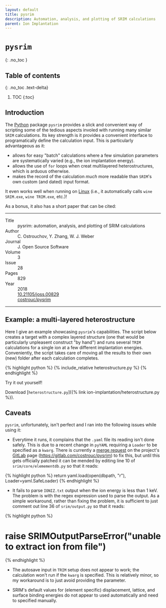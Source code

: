 ```yaml
---
layout: default
title: pysrim
description: Automation, analysis, and plotting of SRIM calculations
parent: Ion Implantation
---
```


# `pysrim`
{: .no_toc }

## Table of contents
{: .no_toc .text-delta}

1. TOC
{:toc}

## Introduction

The [Python] package `pysrim` provides a slick and convenient way of scripting
some of the tedious aspects involed with running many similar `SRIM`
calculations. Its key strength is it provides a convenient interface to 
programatically define the calculation input. This is particularly
advantageous as it:

- allows for easy "batch" calculations where a few simulation parameters are
  systematically varied (e.g., the ion implantation energy).
- allows the use of `for` loops when creat multilayered heterostructures, which
  is arduous otherwise.
- makes the record of the calculation <i>much</i> more readable than `SRIM`'s
  own custom (and dated) input format.

It even works well when running on [Linux]
(i.e., it automatically calls `wine SRIM.exe`, `wine TRIM.exe`, etc.)!

As a bonus, it also has a short paper that can be cited:

---

<dl>
    <dt>Title</dt>
        <dd>pysrim: automation, analysis, and plotting of SRIM calculations</dd>
    <dt>Author</dt>
        <dd>C. Ostrouchov, Y. Zhang, W. J. Weber</dd>
    <dt>Journal</dt>
        <dd>J. Open Source Software</dd>
    <dt>Volume</dt>
        <dd>3</dd>
    <dt>Issue</dt>
        <dd>28</dd>
    <dt>Pages</dt>
        <dd>829</dd>
    <dt>Year</dt>
        <dd>2018</dd>
    <dt><i class="ai ai-doi"></i></dt>
        <dd><a href="https://doi.org/10.21105/joss.00829">10.21105/joss.00829</a></dd>
    <dt><i class="fab fa-gitlab"></i></dt>
        <dd><a href="https://gitlab.com/costrouc/pysrim">costrouc/pysrim</a></dd>
</dl>

---

## Example: a multi-layered heterostructure

Here I give an example showcasing `pysrim`'s capabilities.
The script below creates a target with a complex layered structure
(one that would be particularly unpleasent construct "by hand")
and runs several `TRIM` calculations for a single ion at
a few different implantation energies.
Conveniently, the script takes care of moving all the results to
their own (new) folder after each calculation completes.

{% highlight python %}
{% include_relative heterostructure.py %}
{% endhighlight %}

Try it out yourself!

Download [`heterostructure.py`]({% link ion-implantation/heterostructure.py %}).

## Caveats

`pysrim`, unfortunately, isn't perfect and I ran into the following issues while
using it:

- Everytime it runs, it complains that the `.yaml` file its reading isn't done
  safely. This is due to a recent change in `pyYAML` requiring a `Loader` to be
  specified as a `kwarg`. There is currently a
  [merge request](https://gitlab.com/costrouc/pysrim/-/merge_requests/4) on the
  project's [GitLab] page (<https://gitlab.com/costrouc/pysrim>) to fix this,
  but until this gets officially patched it can be mended by editing line 10 of
  `srim/core/elemementdb.py` so that it reads:

{% highlight python %}
return yaml.load(open(dbpath, "r"), Loader=yaml.SafeLoader)
{% endhighlight %}

- It fails to parse `IONIZ.txt` output when the ion energy is less than 1 keV.
  The problem is with the regex expression used to parse the output. As a simple
  workaround, rather than fixing the problem, it is sufficient to just comment
  out line 36 of `srim/output.py` so that it reads:

{% highlight python %}
# raise SRIMOutputParseError("unable to extract ion from file")
{% endhighlight %}

- The autosave input in `TRIM` setup does not appear to work; the calculation
  won't run if the `kwarg` is specified. This is relatively minor, so my
  workaround is to just avoid providing the parameter.

- SRIM's default values for (element specific) displacement, lattice, and
  surface binding energies do not appear to used automatically and need to
  specified manually.

[Python]: https://www.python.org/
[Linux]: https://en.wikipedia.org/wiki/Linux
[GitLab]: https://about.gitlab.com/
